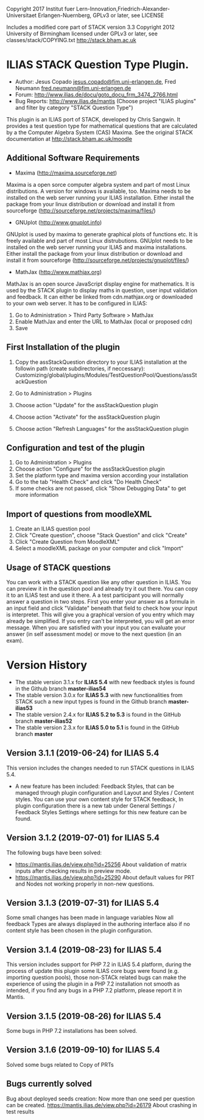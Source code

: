 Copyright 2017 Institut fuer Lern-Innovation,Friedrich-Alexander-Universitaet Erlangen-Nuernberg, GPLv3 or later, see LICENSE

Includes a modified core part of STACK version 3.3
Copyright 2012 University of Birmingham
licensed under GPLv3 or later, see classes/stack/COPYING.txt
http://stack.bham.ac.uk

ILIAS STACK Question Type Plugin.
================================

- Author: Jesus Copado <jesus.copado@fim.uni-erlangen.de>, Fred Neumann <fred.neumann@fim.uni-erlangen.de>
- Forum: http://www.ilias.de/docu/goto_docu_frm_3474_2766.html
- Bug Reports: http://www.ilias.de/mantis (Choose project "ILIAS plugins" and filter by category "STACK Question Type")

This plugin is an ILIAS port of STACK, developed by Chris Sangwin. It provides a test question type
for mathematical questions that are calculated by a the Computer Algebra System (CAS) Maxima.
See the original STACK documentation at http://stack.bham.ac.uk/moodle

Additional Software Requirements
--------------------------------

* Maxima (http://maxima.sourceforge.net)

Maxima is a open sorce computer algebra system and part of most Linux distributions.
A version for windows is available, too. Maxima needs to be installed on the web server running
your ILIAS installation.
Either install the package from your linux distribution or download and install it from
sourceforge (http://sourceforge.net/projects/maxima/files/)

* GNUplot (http://www.gnuplot.info)

GNUplot is used by maxima to generate graphical plots of functions etc. It is freely available
and part of most Linux distrubutions. GNUplot needs to be installed on the web server
running your ILIAS and maxima installations.
Either install the package from your linux distribution or download and install it from
sourceforge (http://sourceforge.net/projects/gnuplot/files/)

* MathJax (http://www.mathjax.org)

MathJax is an open source JavaScript display engine for mathematics. It is used by the STACK plugin
to display maths in question, user input validation and feedback. It can either be linked from
cdn.mathjax.org or downloaded to your own web server. It has to be configured in ILIAS:

1. Go to Administration > Third Party Software > MathJax
2. Enable MathJax and enter the URL to MathJax (local or proposed cdn)
3. Save

First Installation of the plugin
--------------------------------
1. Copy the assStackQuestion directory to your ILIAS installation at the followin path
(create subdirectories, if neccessary):
Customizing/global/plugins/Modules/TestQuestionPool/Questions/assStackQuestion

2. Go to Administration > Plugins
3. Choose action "Update" for the assStackQuestion plugin
4. Choose action "Activate" for the assStackQuestion plugin
5. Choose action "Refresh Languages" for the assStackQuestion plugin

Configuration and test of the plugin
------------------------------------
1. Go to Administration > Plugins
2. Choose action "Configure" for the assStackQuestion plugin
3. Set the platform type and maxima version according your installation
4. Go to the tab "Health Check" and click "Do Health Check"
5. If some checks are not passed, click "Show Debugging Data" to get more information

Import of questions from moodleXML
----------------------------------
1. Create an ILIAS question pool
2. Click "Create question", choose "Stack Question" and click "Create"
3. Click "Create Question from MoodleXML"
4. Select a moodleXML package on your computer and click "Import"

Usage of STACK questions
------------------------
You can work with a STACK question like any other question in ILIAS. You can preview it in the question pool
and already try it out there. You can copy it to an ILIAS test and use it there.  A a test participant you will
normally answer a question in two steps. First you enter your answer as a formula in an input field and click "Validate"
beneath that field to check how your input is interpretet. This will give you a graphical version of you entry which may
already be simplified. If you entry can't be interpreted, you will get an error message. When you are satisfied with your
input you can evaluate your answer (in self assessment mode) or move to the next question (in an exam).

Version History
===============

* The stable version 3.1.x for **ILIAS 5.4** with new feedback styles is found in the Github branch **master-ilias54**
* The stable version 3.0.x for **ILIAS 5.3** with new functionalities from STACK such a new input types is found in the Github branch **master-ilias53**
* The stable version 2.4.x for **ILIAS 5.2 to 5.3** is found in the GitHub branch **master-ilias52**
* The stable version 2.3.x for **ILIAS 5.0 to 5.1** is found in the GitHub branch **master**

Version 3.1.1 (2019-06-24) for ILIAS 5.4
----------------------------------------
This version includes the changes needed to run STACK questions in ILIAS 5.4.
* A new feature has been included: Feedback Styles, that can be managed through plugin configuration and Layout and Styles / Content styles. You can use your own content style for STACK feedback, In plugin configuration there is a new tab under General Settings / Feedback Styles Settings where settings for this new feature can be found.

Version 3.1.2 (2019-07-01) for ILIAS 5.4
----------------------------------------
The following bugs have been solved:
- https://mantis.ilias.de/view.php?id=25256 About validation of matrix inputs after checking results in preview mode.
- https://mantis.ilias.de/view.php?id=25290 About default values for PRT and Nodes not working properly in non-new questions.

Version 3.1.3 (2019-07-31) for ILIAS 5.4
----------------------------------------
Some small changes has been made in language variables
Now all feedback Types are always displayed in the authoring interface also if no content style has been chosen in the plugin configuration.

Version 3.1.4 (2019-08-23) for ILIAS 5.4
----------------------------------------
This version includes support for PHP 7.2 in ILIAS 5.4 platform, during the process of update this plugin some ILIAS core bugs were found (e.g. importing question pools), those non-STACk related bugs can make the experience of using the plugin in a PHP 7.2 installation not smooth as intended, if you find any bugs in a PHP 7.2 platform, please report it in Mantis.

Version 3.1.5 (2019-08-26) for ILIAS 5.4
----------------------------------------
Some bugs in PHP 7.2 installations has been solved.

Version 3.1.6 (2019-09-10) for ILIAS 5.4
----------------------------------------
Solved some bugs related to Copy of PRTs

Bugs currently solved
----------------------------------------
Bug about deployed seeds creation: Now more than one seed per question can be created.
https://mantis.ilias.de/view.php?id=26179 About crashing in test results
